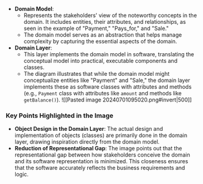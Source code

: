 - **Domain Model**:
    - Represents the stakeholders' view of the noteworthy concepts in the domain. It includes entities, their attributes, and relationships, as seen in the example of "Payment," "Pays_for," and "Sale."
    - The domain model serves as an abstraction that helps manage complexity by capturing the essential aspects of the domain.
- **Domain Layer**:
    - This layer implements the domain model in software, translating the conceptual model into practical, executable components and classes.
    - The diagram illustrates that while the domain model might conceptualize entities like "Payment" and "Sale," the domain layer implements these as software classes with attributes and methods (e.g., `Payment` class with attributes like `amount` and methods like `getBalance()`).
![[Pasted image 20240701095020.png#invert|500]]
### Key Points Highlighted in the Image
- **Object Design in the Domain Layer**: The actual design and implementation of objects (classes) are primarily done in the domain layer, drawing inspiration directly from the domain model.
- **Reduction of Representational Gap**: The image points out that the representational gap between how stakeholders conceive the domain and its software representation is minimized. This closeness ensures that the software accurately reflects the business requirements and logic.